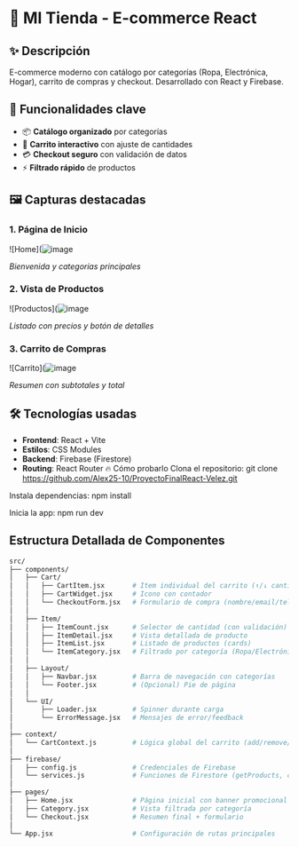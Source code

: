 # 🛒 MI Tienda - E-commerce React

## ✨ Descripción
E-commerce moderno con catálogo por categorías (Ropa, Electrónica, Hogar), carrito de compras y checkout. Desarrollado con React y Firebase.

## 🚀 Funcionalidades clave
- 📦 **Catálogo organizado** por categorías
- 🛒 **Carrito interactivo** con ajuste de cantidades
- 💳 **Checkout seguro** con validación de datos
- ⚡ **Filtrado rápido** de productos

## 🖼️ Capturas destacadas

### 1. Página de Inicio
![Home](![image](https://github.com/user-attachments/assets/24fc3634-5c46-44f1-8d2e-a2cb75bb8797)

*Bienvenida y categorías principales*

### 2. Vista de Productos
![Productos](![image](https://github.com/user-attachments/assets/3d9a505e-55b6-43b0-8ffb-378e688f6607)

*Listado con precios y botón de detalles*

### 3. Carrito de Compras
![Carrito](![image](https://github.com/user-attachments/assets/f798223a-e3bd-4d1c-b09c-fb7bb632c74f)

*Resumen con subtotales y total*

## 🛠️ Tecnologías usadas
- **Frontend**: React + Vite
- **Estilos**: CSS Modules
- **Backend**: Firebase (Firestore)
- **Routing**: React Router
  🔥 Cómo probarlo
Clona el repositorio:
git clone https://github.com/Alex25-10/ProyectoFinalReact-Velez.git

Instala dependencias:
npm install

Inicia la app:
npm run dev

## Estructura Detallada de Componentes

```bash
src/
├── components/
│   ├── Cart/
│   │   ├── CartItem.jsx       # Item individual del carrito (↑/↓ cantidad)
│   │   ├── CartWidget.jsx     # Icono con contador
│   │   └── CheckoutForm.jsx   # Formulario de compra (nombre/email/tel)
│   │
│   ├── Item/
│   │   ├── ItemCount.jsx      # Selector de cantidad (con validación)
│   │   ├── ItemDetail.jsx     # Vista detallada de producto
│   │   ├── ItemList.jsx       # Listado de productos (cards)
│   │   └── ItemCategory.jsx   # Filtrado por categoría (Ropa/Electrónica/Hogar)
│   │
│   ├── Layout/
│   │   ├── Navbar.jsx         # Barra de navegación con categorías
│   │   └── Footer.jsx         # (Opcional) Pie de página
│   │
│   └── UI/
│       ├── Loader.jsx         # Spinner durante carga
│       └── ErrorMessage.jsx   # Mensajes de error/feedback
│
├── context/
│   └── CartContext.js         # Lógica global del carrito (add/remove/clear)
│
├── firebase/
│   ├── config.js              # Credenciales de Firebase
│   └── services.js            # Funciones de Firestore (getProducts, createOrder)
│
├── pages/
│   ├── Home.jsx               # Página inicial con banner promocional
│   ├── Category.jsx           # Vista filtrada por categoría
│   └── Checkout.jsx           # Resumen final + formulario
│
└── App.jsx                    # Configuración de rutas principales


